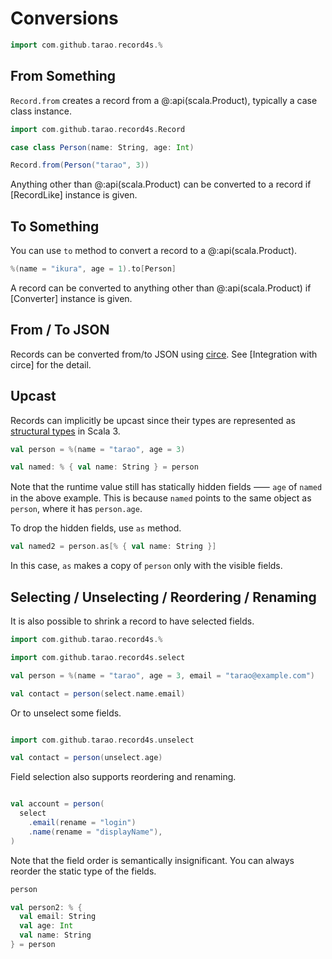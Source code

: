 Conversions
===========

```scala mdoc:invisible
import com.github.tarao.record4s.%
```

From Something
--------------

`Record.from` creates a record from a @:api(scala.Product), typically a case class instance.

```scala mdoc:mline
import com.github.tarao.record4s.Record

case class Person(name: String, age: Int)

Record.from(Person("tarao", 3))
```

Anything other than @:api(scala.Product) can be converted to a record if [RecordLike]
 instance is given.

To Something
------------

You can use `to` method to convert a record to a @:api(scala.Product).

```scala mdoc:mline
%(name = "ikura", age = 1).to[Person]
```

A record can be converted to anything other than @:api(scala.Product) if [Converter]
instance is given.

From / To JSON
--------------

Records can be converted from/to JSON using [circe][].  See [Integration with circe] for the
detail.

[circe]: https://circe.github.io/circe/

Upcast
------

Records can implicitly be upcast since their types are represented as [structural types][]
in Scala 3.

```scala mdoc:mline
val person = %(name = "tarao", age = 3)

val named: % { val name: String } = person
```

Note that the runtime value still has statically hidden fields ⸺ `age` of `named` in the
above example.  This is because `named` points to the same object as `person`, where it
has `person.age`.

To drop the hidden fields, use `as` method.

```scala mdoc:mline
val named2 = person.as[% { val name: String }]
```

In this case, `as` makes a copy of `person` only with the visible fields.

[structural types]: https://docs.scala-lang.org/scala3/book/types-structural.html

Selecting / Unselecting / Reordering / Renaming
-----------------------------------------------

It is also possible to shrink a record to have selected fields.

```scala mdoc:invisible:reset
import com.github.tarao.record4s.%
```

```scala mdoc:mline
import com.github.tarao.record4s.select

val person = %(name = "tarao", age = 3, email = "tarao@example.com")

val contact = person(select.name.email)
```

Or to unselect some fields.

```scala mdoc:invisible:nest
```

```scala mdoc:mline
import com.github.tarao.record4s.unselect

val contact = person(unselect.age)
```

Field selection also supports reordering and renaming.

```scala mdoc:invisible:nest
```

```scala mdoc:mline
val account = person(
  select
    .email(rename = "login")
    .name(rename = "displayName"),
)
```

Note that the field order is semantically insignificant.  You can always reorder the
static type of the fields.

```scala mdoc:mline
person

val person2: % {
  val email: String
  val age: Int
  val name: String
} = person
```
